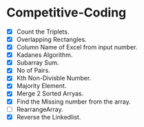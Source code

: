 # Competitive-Coding

- [x] Count the Triplets.
- [x] Overlapping Rectangles.
- [x] Column Name of Excel from input number.
- [x] Kadanes Algorithm.
- [x] Subarray Sum.
- [x] No of Pairs.
- [x] Kth Non-Divisble Number.
- [x] Majority Element.
- [x] Merge 2 Sorted Arryas.
- [x] Find the Missing number from the array.
- [ ] RearrangeArray.
- [x] Reverse the Linkedlist.
